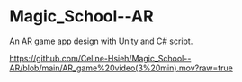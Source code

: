 # Magic_School--AR
 An AR game app design with Unity and C# script.

https://github.com/Celine-Hsieh/Magic_School--AR/blob/main/AR_game%20video(3%20min).mov?raw=true
